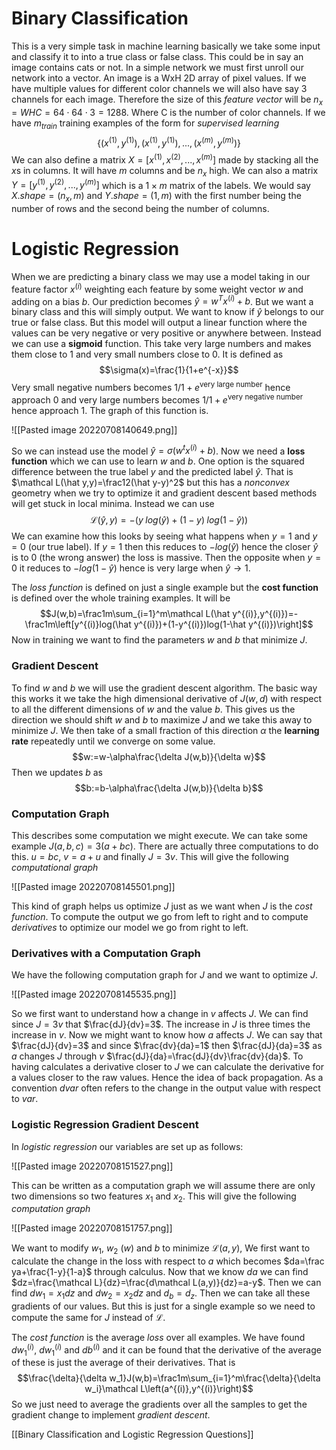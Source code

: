 # Binary Classification	
This is a very simple task in machine learning basically we take some input and classify it to into a true class or false class. This could be in say an image contains cats or not. In a simple network we must first unroll our network into a vector. An image is a WxH 2D array of pixel values. If we have multiple values for different color channels we will also have say 3 channels for each image. Therefore the size of this *feature vector* will be $n_x=WHC=64\cdot64\cdot3=1288$. Where C is the number of color channels. If we have $m_{train}$ training examples of the form for *supervised learning* $$\{(x^{(1)},y^{(1)}),(x^{(1)},y^{(1)}),...,(x^{(m)},y^{(m)})\}$$ We can also define a matrix $X=[x^{(1)},x^{(2)},...,x^{(m)}]$ made by stacking all the $x$s in columns. It will have $m$ columns and be $n_x$ high. We can also a matrix $Y=[y^{(1)},y^{(2)},...,y^{(m)}]$ which is a $1\times m$ matrix of the labels. We would say $X.shape=(n_x,m)$ and $Y.shape=(1,m)$ with the first number being the number of rows and the second being the number of columns.

# Logistic Regression
When we are predicting a binary class we may use a model taking in our feature factor $x^{(i)}$ weighting each feature by some weight vector $w$ and adding on a bias $b$. Our prediction becomes $\hat y=w^Tx^{(i)}+b$. But we want a binary class and this will simply output. We want to know if  $\hat y$ belongs to our true or false class. But this model will output a linear function where the values can be very negative or very positive or anywhere between. Instead we can use a **sigmoid** function. This take very large numbers and makes them close to 1 and very small numbers close to 0. It is defined as $$\sigma(x)=\frac{1}{1+e^{-x}}$$ Very small negative numbers becomes $1/1+e^{\text{very large number}}$ hence approach 0 and very large numbers becomes $1/1+e^{\text{very negative number}}$ hence approach 1. The graph of this function is.

![[Pasted image 20220708140649.png]]

So we can instead use the model $\hat y=\sigma(w^tx^{(i)}+b)$. Now we need a **loss function** which we can use to learn $w$ and $b$. One option is the squared difference between the true label $y$ and the predicted label $\hat y$. That is $\mathcal L(\hat y,y)=\frac12(\hat y-y)^2$ but this has a *nonconvex* geometry when we try to optimize it and gradient descent based methods will get stuck in local minima.  Instead we can use $$\mathcal L(\hat y, y)=-(y\hspace{3pt}log(\hat y)+(1-y)\hspace{3pt}log(1-\hat y))$$
We can examine how this looks by seeing what happens when $y=1$ and $y=0$ (our true label). If $y=1$ then this reduces to $-log(\hat y)$ hence the closer $\hat y$ is to 0 (the wrong answer) the loss is massive. Then the opposite when $y=0$ it reduces to $-log(1-\hat y)$ hence is very large when $\hat y\to1$.

The *loss function* is defined on just a single example but the **cost function** is defined over the whole training examples. It will be $$J(w,b)=\frac1m\sum_{i=1}^m\mathcal L(\hat y^{(i)},y^{(i)})=-\frac1m\left[y^{(i)}log(\hat y^{(i)})+(1-y^{(i)})log(1-\hat y^{(i)})\right]$$
Now in training we want to find the parameters $w$ and $b$ that minimize $J$.

### Gradient Descent
To find $w$ and $b$ we will use the gradient descent algorithm. The basic way this works it we take the high dimensional derivative of $J(w,d)$ with respect to all the different dimensions of $w$ and the value $b$. This gives us the direction we should shift $w$ and $b$ to maximize $J$ and we take this away to minimize $J$.  We then take of a small fraction of this direction $\alpha$ the **learning rate** repeatedly until we converge on some value.$$w:=w-\alpha\frac{\delta J(w,b)}{\delta w}$$ Then we updates $b$ as $$b:=b-\alpha\frac{\delta J(w,b)}{\delta b}$$

### Computation Graph
This describes some computation we might execute. We can take some example $J(a,b,c)=3(a+bc)$. There are actually three computations to do this. $u=bc$, $v=a+u$ and finally $J=3v$. This will give the following *computational graph*

![[Pasted image 20220708145501.png]]

This kind of graph helps us optimize $J$ just as we want when $J$ is the *cost function*. To compute the output we go from left to right and to compute *derivatives* to optimize our model we go from right to left.

### Derivatives with a Computation Graph
We have the following computation graph for $J$ and we want to optimize $J$.

![[Pasted image 20220708145535.png]]

So we first want to understand how a change in $v$ affects $J$.  We can find since $J=3v$ that $\frac{dJ}{dv}=3$. The increase in $J$ is three times the increase in $v$. Now we might want to know how $a$ affects $J$. We can say that $\frac{dJ}{dv}=3$ and since $\frac{dv}{da}=1$ then $\frac{dJ}{da}=3$ as $a$ changes $J$ through $v$ $\frac{dJ}{da}=\frac{dJ}{dv}\frac{dv}{da}$. To having calculates a derivative closer to $J$ we can calculate the derivative for a values closer to the raw values. Hence the idea of back propagation. As a convention $dvar$ often refers to the change in the output value with respect to $var$.

### Logistic Regression Gradient Descent
In *logistic regression* our variables are set up as follows:

![[Pasted image 20220708151527.png]]

This can be written as a computation graph we will assume there are only two dimensions so two features $x_1$ and $x_2$. This will give the following *computation graph*

![[Pasted image 20220708151757.png]]

We want to modify $w_1$, $w_2$ ($w$) and $b$ to minimize $\mathcal L(a,y)$, We first want to calculate the change in the loss with respect to $a$ which becomes $da=\frac ya+\frac{1-y}{1-a}$  through calculus. Now that we know $da$ we can find $dz=\frac{\mathcal L}{dz}=\frac{d\mathcal L(a,y)}{dz}=a-y$. Then we can find $dw_1=x_1dz$ and $dw_2=x_2dz$ and $d_b=d_z$. Then we can take all these gradients of our values. But this is just for a single example so we need to compute the same for $J$ instead of $\mathcal L$.

The *cost function* is the average *loss* over all examples. We have found $dw_1^{(i)}$, $dw_1^{(i)}$ and $db^{(i)}$ and it can be found that the derivative of the average of these is just the average of their derivatives. That is $$\frac{\delta}{\delta w_1}J(w,b)=\frac1m\sum_{i=1}^m\frac{\delta}{\delta w_i}\mathcal L\left(a^{(i)},y^{(i)}\right)$$So we just need to average the gradients over all the samples to get the gradient change to implement *gradient descent*.

[[Binary Classification and Logistic Regression Questions]]